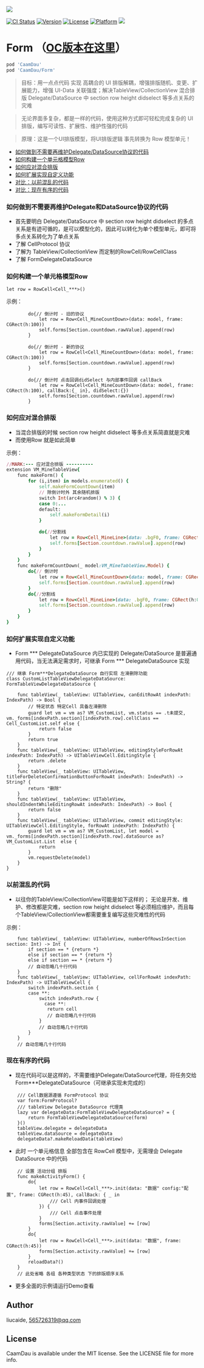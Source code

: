 <p>
  <img src="https://github.com/liucaide/Images/blob/master/CaamDau/caamdau.png" align=centre />
</p>

[![CI Status](https://img.shields.io/travis/CaamDau/Form.svg?style=flat)](https://travis-ci.org/CaamDau/Form)
[![Version](https://img.shields.io/cocoapods/v/CaamDauForm.svg?style=flat)](https://cocoapods.org/pods/CaamDauForm)
[![License](https://img.shields.io/cocoapods/l/CaamDauForm.svg?style=flat)](https://cocoapods.org/pods/CaamDauForm)
[![Platform](https://img.shields.io/cocoapods/p/CaamDauForm.svg?style=flat)](https://cocoapods.org/pods/CaamDauForm)
[![](https://img.shields.io/badge/Swift-4.0~5.0-orange.svg?style=flat)](https://cocoapods.org/pods/CaamDauForm)

# Form  （[OC版本在这里](https://github.com/liucaide/CaamDauObjC)）

```ruby
pod 'CaamDau'
pod 'CaamDau/Form'
```
> 目标：用一点点代码 实现 高耦合的 UI 排版解耦，增强排版随机、变更、扩展能力，增强 UI-Data 关联强度；解决TableView/CollectionView 混合排版 Delegate/DataSource 中 section row height didselect 等多点关系的灾难

> 无论界面多复杂，都是一样的代码，使用这种方式即可轻松完成复杂的 UI 排版，编写可读性、扩展性、维护性强的代码

> 原理：这是一个UI排版模型，将UI排版逻辑 事先转换为 Row 模型单元！
- [如何做到不需要再维护Delegate/DataSource协议的代码](#如何做到不需要再维护Delegate和DataSource协议的代码)
- [如何构建一个单元格模型Row](#如何构建一个单元格模型Row)
- [如何应对混合排版](#如何应对混合排版)
- [如何扩展实现自定义功能](#如何扩展实现自定义功能)
- [对比：以前混乱的代码](#以前混乱的代码)
- [对比：现在有序的代码](#现在有序的代码)

### 如何做到不需要再维护Delegate和DataSource协议的代码
- 首先要明白 Delegate/DataSource 中 section row height didselect 的多点关系是有迹可循的，是可以模型化的，因此可以转化为单个模型单元，即可将多点关系转化为了单点关系
- 了解 CellProtocol 协议
- 了解为 TableView/CollectionView 而定制的RowCell/RowCellClass
- 了解 FormDelegateDataSource


### 如何构建一个单元格模型Row
```
let row = RowCell<Cell_***>()
```
示例：
```
        do{// 倒计时 - 旧的协议
            let row = Row<Cell_MineCountDown>(data: model, frame: CGRect(h:100))
            self.forms[Section.countdown.rawValue].append(row)
        }
        
        do{// 倒计时 - 新的协议
            let row = RowCell<Cell_MineCountDown>(data: model, frame: CGRect(h:100))
            self.forms[Section.countdown.rawValue].append(row)
        }
        
        do{// 倒计时 点击回调didSelect 与内部事件回调 callBack
            let row = RowCell<Cell_MineCountDown>(data: model, frame: CGRect(h:100), callBack:{_ in}, didSelect:{})
            self.forms[Section.countdown.rawValue].append(row)
        }
```

### 如何应对混合排版
- 当混合排版的时候 section row height didselect 等多点关系简直就是灾难
- 而使用Row 就是如此简单

示例：
```ruby
//MARK:--- 应对混合排版 ----------
extension VM_MineTableView{
    func makeForm() {
        for (i,item) in models.enumerated() {
            self.makeFormCountDown(item)
            // 除倒计时外 其余随机排版
            switch Int(arc4random() % 3) {
            case 0:...
            default:
                self.makeFormDetail(i)
            }
            
            do{//分割线
                let row = Row<Cell_MineLine>(data: .bgF0, frame: CGRect(h:10))
                self.forms[Section.countdown.rawValue].append(row)
            }
        }
    }
    func makeFormCountDown(_ model:VM_MineTableView.Model) {
        do{// 倒计时
            let row = Row<Cell_MineCountDown>(data: model, frame: CGRect(h:100))
            self.forms[Section.countdown.rawValue].append(row)
        }
        do{//分割线
            let row = Row<Cell_MineLine>(data: .bgF0, frame: CGRect(h:0.5))
            self.forms[Section.countdown.rawValue].append(row)
        }
    }
}
```
### 如何扩展实现自定义功能
- Form *** DelegateDataSource 内已实现的 Delegate/DataSource 是普遍通用代码，当无法满足需求时，可继承 Form *** DelegateDataSource 实现
```
/// 继承 Form***DelegateDataSource 自行实现 左滑删除功能
class CustomListTableViewDelegateDataSource: FormTableViewDelegateDataSource {
    
    func tableView(_ tableView: UITableView, canEditRowAt indexPath: IndexPath) -> Bool {
        // 特定状态 特定Cell 具备左滑删除
        guard let vm = vm as? VM_CustomList, vm.status == .t未提交, vm._forms[indexPath.section][indexPath.row].cellClass == Cell_CustomList.self else {
            return false
        }
        return true
    }
    func tableView(_ tableView: UITableView, editingStyleForRowAt indexPath: IndexPath) -> UITableViewCell.EditingStyle {
        return .delete
    }
    func tableView(_ tableView: UITableView, titleForDeleteConfirmationButtonForRowAt indexPath: IndexPath) -> String? {
        return "删除"
    }
    func tableView(_ tableView: UITableView, shouldIndentWhileEditingRowAt indexPath: IndexPath) -> Bool {
        return false
    }
    func tableView(_ tableView: UITableView, commit editingStyle: UITableViewCell.EditingStyle, forRowAt indexPath: IndexPath) {
        guard let vm = vm as? VM_CustomList, let model = vm._forms[indexPath.section][indexPath.row].dataSource as? VM_CustomList.List  else {
            return
        }
        vm.requestDelete(model)
    }
}

```

### 以前混乱的代码
- 以往你的TableView/CollectionView可能是如下这样的； 无论是开发、维护、修改都是灾难，section row height didselect 等必须相应维护，而且每个TableView/CollectionView都需要重复编写这些灾难性的代码

示例：
```
    func tableView(_ tableView: UITableView, numberOfRowsInSection section: Int) -> Int {
        if section == * {return *} 
        else if section == * {return *} 
        else if section == * {return *} 
        // 自动忽略几十行代码
    }
    func tableView(_ tableView: UITableView, cellForRowAt indexPath: IndexPath) -> UITableViewCell {
        switch indexPath.section {
        case **:
            switch indexPath.row {
              case **:
               return cell
               // 自动忽略几十行代码
            }
            // 自动忽略几十行代码
        }
    }
    // 自动忽略几十行代码
```
### 现在有序的代码
- 现在代码可以是这样的，不需要维护Delegate/DataSource代理，将任务交给Form***DelegateDataSource（可继承实现未完成的）
```
    /// Cell数据源遵循 FormProtocol 协议
    var form:FormProtocol?
    /// tableView Delegate DataSource 代理类
    lazy var delegateData:FormTableViewDelegateDataSource? = {
        return FormTableViewDelegateDataSource(form)
    }()
    tableView.delegate = delegateData
    tableView.dataSource = delegateData
    delegateData?.makeReloadData(tableView)
```
- 此时 一个单元格信息 全部包含在 RowCell 模型中，无需理会 Delegate DataSource 中的代码
```
    // 设置 活动分组 排版
    func makeActivityForm() {
        do{
            let row = RowCell<Cell_***>.init(data: "数据" config:"配置", frame: CGRect(h:45), callBack: { _ in
                /// Cell 内事件回调处理
            }) {
                /// Cell 点击事件处理
            }
            forms[Section.activity.rawValue] += [row]
        }
        do{
            let row = RowCell<Cell_***>.init(data: "数据", frame: CGRect(h:45))
            forms[Section.activity.rawValue] += [row]
        }
        reloadData?()
    }
    // 此处省略 各组 各种类型状态 下的排版顺序关系
```

- 更多全面的示例请运行Demo查看

## Author

liucaide, 565726319@qq.com

## License

CaamDau is available under the MIT license. See the LICENSE file for more info.
